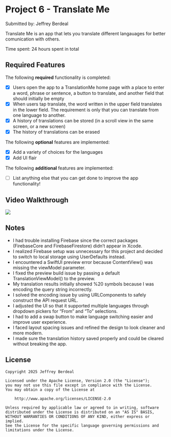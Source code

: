 # Project 6 - Translate Me

Submitted by: Jeffrey Berdeal

Translate Me is an app that lets you translate different langauages for better comunication with others.

Time spent: 24 hours spent in total

## Required Features

The following **required** functionality is completed:

- [X] Users open the app to a TranslationMe home page with a place to enter a word, phrase or sentence, a button to translate, and another field that should initially be empty
- [X] When users tap translate, the word written in the upper field translates in the lower field. The requirement is only that you can translate from one language to another.
- [X] A history of translations can be stored (in a scroll view in the same screen, or a new screen)
- [X] The history of translations can be erased
 
The following **optional** features are implemented:

- [X] Add a variety of choices for the languages
- [X] Add UI flair

The following **additional** features are implemented:

- [ ] List anything else that you can get done to improve the app functionality!

## Video Walkthrough

<div>
    <a href="https://www.loom.com/share/25697865b62749619a0386b10ffd36c9">
    </a>
    <a href="https://www.loom.com/share/25697865b62749619a0386b10ffd36c9">
      <img style="max-width:300px;" src="https://cdn.loom.com/sessions/thumbnails/25697865b62749619a0386b10ffd36c9-10192963f2e1430c-full-play.gif">
    </a>
  </div>
  
## Notes

- I had trouble installing Firebase since the correct packages (FirebaseCore and FirebaseFirestore) didn’t appear in Xcode.
- I realized Firebase setup was unnecessary for this project and decided to switch to local storage using UserDefaults instead.
- I encountered a SwiftUI preview error because ContentView() was missing the viewModel parameter.
- I fixed the preview build issue by passing a default TranslationViewModel() to the preview.
- My translation results initially showed %20 symbols because I was encoding the query string incorrectly.
- I solved the encoding issue by using URLComponents to safely construct the API request URL.
- I adjusted the UI so that it supported multiple languages through dropdown pickers for “From” and “To” selections.
- I had to add a swap button to make language switching easier and improve user experience.
- I faced layout spacing issues and refined the design to look cleaner and more modern.
- I made sure the translation history saved properly and could be cleared without breaking the app.
  
## License

    Copyright 2025 Jeffrey Berdeal

    Licensed under the Apache License, Version 2.0 (the "License");
    you may not use this file except in compliance with the License.
    You may obtain a copy of the License at

        http://www.apache.org/licenses/LICENSE-2.0

    Unless required by applicable law or agreed to in writing, software
    distributed under the License is distributed on an "AS IS" BASIS,
    WITHOUT WARRANTIES OR CONDITIONS OF ANY KIND, either express or implied.
    See the License for the specific language governing permissions and
    limitations under the License.
